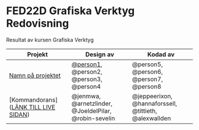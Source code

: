 # FED22D Grafiska Verktyg Redovisning
Resultat av kursen Grafiska Verktyg

| Projekt | Design av | Kodad av |
| --- | --- | --- |
| [Namn på projektet](https://lank-till-live-sida.se) | [@person1](https://github.com/person1/), @person2, @person3, @person4 | @person5, @person6, @person7, @person8
| [Kommandorans]([LÄNK TILL LIVE SIDAN](https://medieinstitutet.github.io/fed22d-grafiska-verktyg-krossade-tomaterna/)) | @jenmwa, @arnetzlinder, @JoeldelPilar, @robin-sevelin | @jeppeerixon, @hannaforssell, @tittieth, @alexwallden

